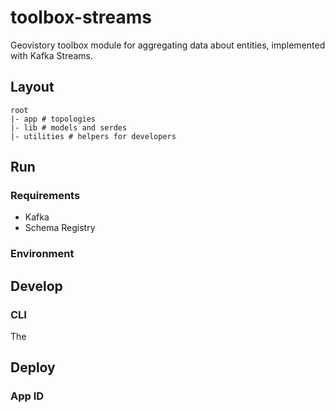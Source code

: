 # toolbox-streams
Geovistory toolbox module for aggregating data about entities, implemented with Kafka Streams.

## Layout
```
root
|- app # topologies
|- lib # models and serdes
|- utilities # helpers for developers
```


## Run
### Requirements

- Kafka
- Schema Registry

### Environment

## Develop

### CLI
The

## Deploy

### App ID
